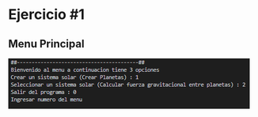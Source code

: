 # Ejercicio #1
## Menu Principal

![Image Text](https://github.com/JersonBasto/Talleres/blob/main/Taller4/Imagenes/Taller1/Menu%20Taller1.PNG)
